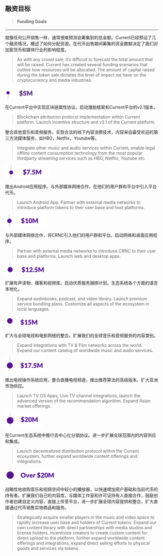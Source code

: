 ## 融资目标

> #### Funding Goals

---

就像任何公开销售一样，通常很难预测会筹集到的总金额。Current已经预设了几个融资情况，概述了如何分配资源。在代币出售期间筹集的资金数额决定了我们对加密货币和媒体行业的影响程度。

> As with any crowd sale, it’s difficult to forecast the total amount that will be raised. Current has created several funding scenarios that outline how resources will be allocated. The amount of capital raised during the token sale dictates the level of impact we have on the cryptocurrency and media industries.

![](/assets/5m.png)

在Current平台中实现区块链属性协议。启动激励框架和Current平台的v2.1版本。

> Blockchain attribution protocol implementation within Current platform. Launch incentive structure and v2.1 of the Current platform.

整合其他音乐和音频服务，实现合法的线下内容消费技术，内容来自最受欢迎的第三方流媒体服务，如HBO，Netflix，Youtube等。

> Integrate other music and audio services within Current, enable legal offline content consumption technology from the most popular thirdparty streaming services such as HBO, Netflix, Youtube etc.

![](/assets/7.5m.png)

推出Android应用程序。与外部媒体网络合作，在他们的用户群和平台中引入平台代币。

> Launch Android App. Partner with external media networks to introduce platform tokens to their user base and host platforms.

![](/assets/10m.png)

与外部媒体网络合作，将CRNC引入他们的用户群和平台。启动网络和桌面应用程序。

> Partner with external media networks to introduce CRNC to their user base and platforms. Launch web and desktop apps.

![](/assets/12.5m.png)

扩展有声读物、播客和视频库。启动优质服务捆绑计划。生态系统各个方面的语言本地化。

> Expand audiobooks, podcast, and video library. Launch premium service bundling plans. Customize all aspects of the ecosystem in local languages.

![](/assets/15m.png)

扩大与全球电视和电影网络的整合。扩展我们的全球音乐和音频服务的内容类别。

> Expand integrations with TV & Film networks across the world. Expand our content catalog of worldwide music and audio services.

![](/assets/17.5m.png)

推出电视操作系统应用，整合直播电视频道，推出推荐算法的高级版本。扩大亚洲市场供应。

> Launch TV OS Apps, Live TV channel integrations, launch the advanced version of the recommendation algorithm. Expand Asian market offerings.

![](/assets/20m.png)

在Current生态系统中推行去中心化分销协议。进一步扩展全球范围内的内容供应和集成。

> Launch decentralized distribution protocol within the Current ecosystem. further expand worldwide content offerings and integrations.

![](/assets/over20m.png)

战略性地收购音乐和视频空间中较小的播放器，以快速增加用户基础和当前代币的持有者。扩展我们自己的内容库，与媒体工作室和许可证持有人直接合作，鼓励创作者创建自定义内容，直接上传至平台，进一步扩展全球内容提供和整合，扩大直接通过代币销售实物商品和服务。

> Strategically acquire smaller players in the music and video space to rapidly increase user base and holders of Current tokens. Expand our own content library with direct partnerships with media studios and license holders, incentivize creators to create custom content for direct upload to the platform, further expand worldwide content offerings and integrations, expand direct selling efforts to physical goods and services via tokens.



